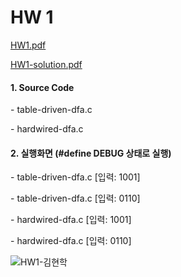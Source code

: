 # HW 1

 [HW1.pdf](자료\HW1.pdf) 

 [HW1-solution.pdf](자료\HW1-solution.pdf) 



#### 1. Source Code

\- table-driven-dfa.c

\- hardwired-dfa.c



#### 2. 실행화면 (#define DEBUG 상태로 실행)

\- table-driven-dfa.c [입력: 1001]

\- table-driven-dfa.c [입력: 0110]

\- hardwired-dfa.c [입력: 1001]

\- hardwired-dfa.c [입력: 0110]

![HW1-김현학](C:\Users\sean0\Downloads\컴파일러\자료\HW1-김현학.png)